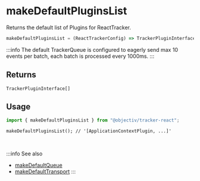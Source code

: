 # makeDefaultPluginsList

Returns the default list of Plugins for ReactTracker.

```typescript
makeDefaultPluginsList = (ReactTrackerConfig) => TrackerPluginInterface[]
```  

:::info
The default TrackerQueue is configured to eagerly send max 10 events per batch, each batch is processed every 1000ms.
:::


## Returns
`TrackerPluginInterface[]`

## Usage

```ts
import { makeDefaultPluginsList } from "@objectiv/tracker-react";
```

```tsx
makeDefaultPluginsList(); // '[ApplicationContextPlugin, ...]'
```

<br />

:::info See also
- [makeDefaultQueue](/tracking/react/api-reference/common/factories/makeDefaultQueue.md)
- [makeDefaultTransport](/tracking/react/api-reference/common/factories/makeDefaultTransport.md)
:::
